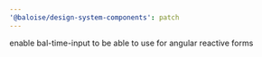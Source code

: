 ```yaml
---
'@baloise/design-system-components': patch
---
```


enable bal-time-input to be able to use for angular reactive forms
